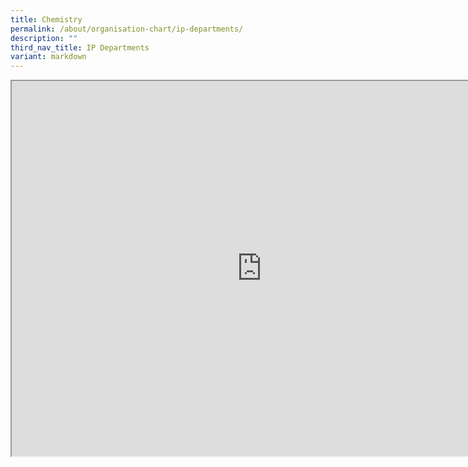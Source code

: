 ```yaml
---
title: Chemistry
permalink: /about/organisation-chart/ip-departments/
description: ""
third_nav_title: IP Departments
variant: markdown
---
```

<div><p>
<iframe src="https://docs.google.com/document/d/e/2PACX-1vTi_38O1ayukh6HT1QWuxhPCZsH-syEjOZUSXy8es_cYonskY4GxXvrJScrxbugR8MbPpL83BAYT00s/pub?embedded=true" width="800px" height="600px" scrolling="no"></iframe>
</p></div>